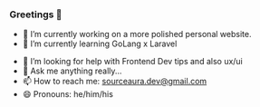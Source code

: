 ### Greetings 👋

<!--
✨ _special_ ✨ repository `README.md` (this file) appears on your GitHub
-->

- 🔭 I’m currently working on a more polished personal website.
- 🌱 I’m currently learning GoLang x Laravel
<!-- - 👯 I’m looking to collaborate on ... -->
- 🤔 I’m looking for help with Frontend Dev tips and also ux/ui
- 💬 Ask me anything really...
- 📫 How to reach me: sourceaura.dev@gmail.com
- 😄 Pronouns: he/him/his
<!-- - ⚡ Fun fact: ... -->
